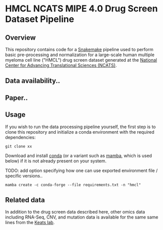 # HMCL NCATS MIPE 4.0 Drug Screen Dataset Pipeline

## Overview

This repository contains code for a [Snakemake](https://snakemake.readthedocs.io/) pipeline used to
perform basic pre-processing and normalization for a large-scale human multiple myeloma cell line
("HMCL") drug screen dataset generated at the [National Center for Advancing Translational Sciences
(NCATS)](https://ncats.nih.gov/).

## Data availability..

## Paper..

## Usage

If you wish to run the data processing pipeline yourself, the first step is to clone this repository 
and initialize a conda environment with the required dependencies:

```
git clone xx
```

Download and install [conda](https://docs.conda.io/en/latest/) (or a variant such as
[mamba](https://mamba.readthedocs.io), which is used below) if it is not already present on your
system.

TODO: add option specifying how one can use exported environment file / specific versions..

```
mamba create -c conda-forge --file requirements.txt -n "hmcl"
```

## Related data

In addition to the drug screen data described here, other omics data including RNA-Seq, CNV, and
mutation data is available for the same same lines from the [Keats lab](https://sites.google.com/site/jonathankeatslab/data-repository).
